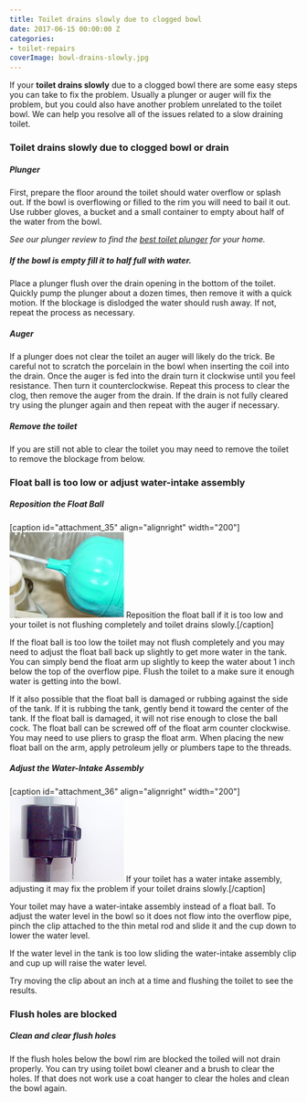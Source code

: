 ```yaml
---
title: Toilet drains slowly due to clogged bowl
date: 2017-06-15 00:00:00 Z
categories:
- toilet-repairs
coverImage: bowl-drains-slowly.jpg
---
```


If your **toilet drains slowly** due to a clogged bowl there are some easy steps you can take to fix the problem. Usually a plunger or auger will fix the problem, but you could also have another problem unrelated to the toilet bowl. We can help you resolve all of the issues related to a slow draining toilet.

### Toilet drains slowly due to clogged bowl or drain

##### Plunger

First, prepare the floor around the toilet should water overflow or splash out. If the bowl is overflowing or filled to the rim you will need to bail it out. Use rubber gloves, a bucket and a small container to empty about half of the water from the bowl.

_See our plunger review to find the [best toilet plunger](http://fixatoilet.com/best-toilet-plunger-2017/) for your home._

##### If the bowl is empty fill it to half full with water.

Place a plunger flush over the drain opening in the bottom of the toilet. Quickly pump the plunger about a dozen times, then remove it with a quick motion. If the blockage is dislodged the water should rush away. If not, repeat the process as necessary.

##### Auger

If a plunger does not clear the toilet an auger will likely do the trick. Be careful not to scratch the porcelain in the bowl when inserting the coil into the drain. Once the auger is fed into the drain turn it clockwise until you feel resistance. Then turn it counterclockwise. Repeat this process to clear the clog, then remove the auger from the drain. If the drain is not fully cleared try using the plunger again and then repeat with the auger if necessary.

##### Remove the toilet

If you are still not able to clear the toilet you may need to remove the toilet to remove the blockage from below.

### Float ball is too low or adjust water-intake assembly

##### Reposition the Float Ball

\[caption id="attachment\_35" align="alignright" width="200"\]![Reposition float ball if toilet drains slowly](assets/images/floatball.jpg) Reposition the float ball if it is too low and your toilet is not flushing completely and toilet drains slowly.\[/caption\]

If the float ball is too low the toilet may not flush completely and you may need to adjust the float ball back up slightly to get more water in the tank. You can simply bend the float arm up slightly to keep the water about 1 inch below the top of the overflow pipe. Flush the toilet to a make sure it enough water is getting into the bowl.

If it also possible that the float ball is damaged or rubbing against the side of the tank. If it is rubbing the tank, gently bend it toward the center of the tank. If the float ball is damaged, it will not rise enough to close the ball cock. The float ball can be screwed off of the float arm counter clockwise. You may need to use pliers to grasp the float arm. When placing the new float ball on the arm, apply petroleum jelly or plumbers tape to the threads.

##### Adjust the Water-Intake Assembly

\[caption id="attachment\_36" align="alignright" width="200"\]![Water intake assembly adjustment if toilet drains slowly.](assets/images/assembly.jpg) If your toilet has a water intake assembly, adjusting it may fix the problem if your toilet drains slowly.\[/caption\]

Your toilet may have a water-intake assembly instead of a float ball. To adjust the water level in the bowl so it does not flow into the overflow pipe, pinch the clip attached to the thin metal rod and slide it and the cup down to lower the water level.

If the water level in the tank is too low sliding the water-intake assembly clip and cup up will raise the water level.

Try moving the clip about an inch at a time and flushing the toilet to see the results.

### Flush holes are blocked

##### Clean and clear flush holes

If the flush holes below the bowl rim are blocked the toiled will not drain properly. You can try using toilet bowl cleaner and a brush to clear the holes. If that does not work use a coat hanger to clear the holes and clean the bowl again.

